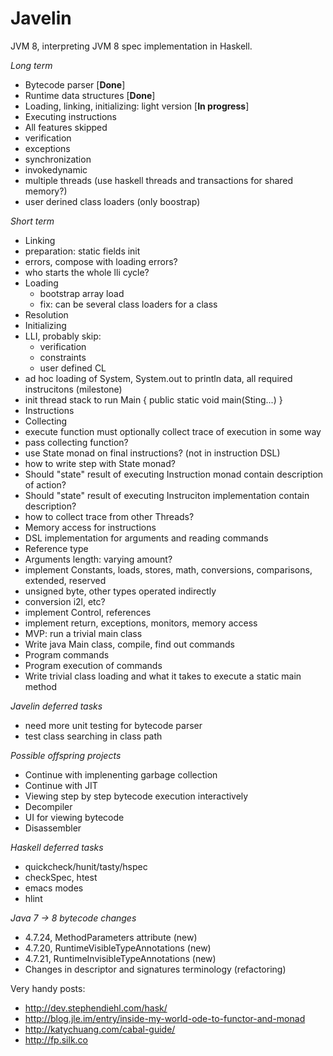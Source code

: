 Javelin
=======
JVM 8, interpreting JVM 8 spec implementation in Haskell.

*Long term*
* Bytecode parser [**Done**]
* Runtime data structures [**Done**]
* Loading, linking, initializing: light version [**In progress**]
* Executing instructions
* All features skipped
 * verification
 * exceptions
 * synchronization
 * invokedynamic
 * multiple threads (use haskell threads and transactions for shared memory?)
 * user derined class loaders (only boostrap)

*Short term*
* Linking
 * preparation: static fields init
 * errors, compose with loading errors?
 * who starts the whole lli cycle?
* Loading
  * bootstrap array load
  * fix: can be several class loaders for a class
* Resolution
* Initializing
* LLI, probably skip:
  * verification
  * constraints
  * user defined CL
 * ad hoc loading of System, System.out to println data, all required instrucitons (milestone)
 * init thread stack to run Main { public static void main(Sting...) }
 * Instructions
  * Collecting
   * execute function must optionally collect trace of execution in some way
   * pass collecting function?
   * use State monad on final instructions? (not in instruction DSL)
   * how to write step with State monad?
   * Should "state" result of executing Instruction monad contain description of action?
   * Should "state" result of executing Instruciton implementation contain description?
   * how to collect trace from other Threads?
  * Memory access for instructions
  * DSL implementation for arguments and reading commands
  * Reference type
  * Arguments length: varying amount?
  * implement Constants, loads, stores, math, conversions, comparisons, extended, reserved
  * unsigned byte, other types operated indirectly
  * conversion i2l, etc?
  * implement Control, references
  * implement return, exceptions, monitors, memory access
 * MVP: run a trivial main class
  * Write java Main class, compile, find out commands
  * Program commands
  * Program execution of commands
  * Write trivial class loading and what it takes to execute a static main method

*Javelin deferred tasks*
* need more unit testing for bytecode parser
* test class searching in class path

*Possible offspring projects*
* Continue with implenenting garbage collection
* Continue with JIT
* Viewing step by step bytecode execution interactively
* Decompiler
* UI for viewing bytecode
* Disassembler

*Haskell deferred tasks*
* quickcheck/hunit/tasty/hspec
* checkSpec, htest
* emacs modes
* hlint

*Java 7 -> 8 bytecode changes*
* 4.7.24, MethodParameters attribute (new)
* 4.7.20, RuntimeVisibleTypeAnnotations (new)
* 4.7.21, RuntimeInvisibleTypeAnnotations (new)
* Changes in descriptor and signatures terminology (refactoring)

Very handy posts:
* http://dev.stephendiehl.com/hask/
* http://blog.jle.im/entry/inside-my-world-ode-to-functor-and-monad
* http://katychuang.com/cabal-guide/
* http://fp.silk.co